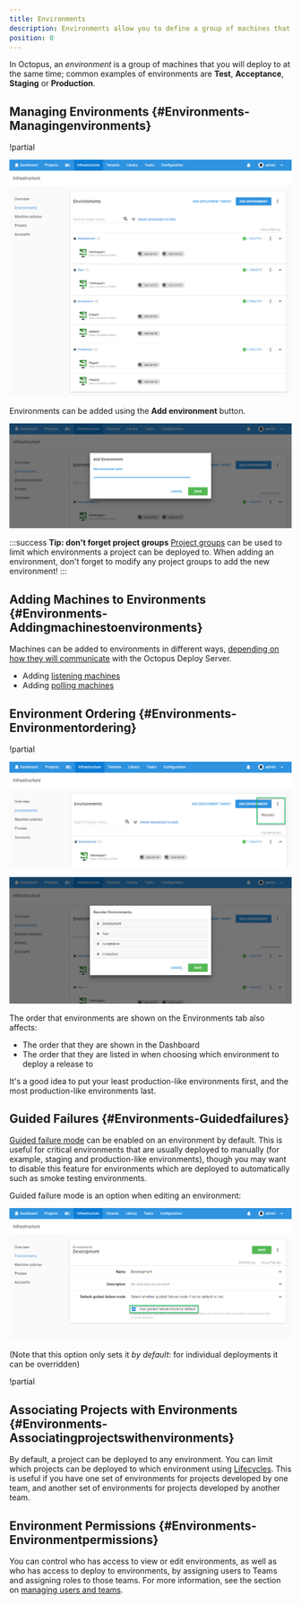 ```yaml
---
title: Environments
description: Environments allow you to define a group of machines that you will deploy to at the same time; common examples of environments are **Dev**, **Test** or **Production**.
position: 0
---
```


In Octopus, an *environment* is a group of machines that you will deploy to at the same time; common examples of environments are **Test**, **Acceptance**, **Staging** or **Production**.

## Managing Environments {#Environments-Managingenvironments}

!partial <location>

![](environments.png "width=500")

Environments can be added using the **Add environment** button.

![](add-environment.png "width=500")

:::success
**Tip: don&#39;t forget project groups**
[Project groups](/docs/deploying-applications/projects/project-groups.md) can be used to limit which environments a project can be deployed to. When adding an environment, don't forget to modify any project groups to add the new environment!
:::

## Adding Machines to Environments {#Environments-Addingmachinestoenvironments}

Machines can be added to environments in different ways, [depending on how they will communicate](/docs/deployment-targets/windows-targets/index.md) with the Octopus Deploy Server.

- Adding [listening machines](/docs/deployment-targets/windows-targets/listening-tentacles.md)
- Adding [polling machines](/docs/deployment-targets/windows-targets/polling-tentacles.md)

## Environment Ordering {#Environments-Environmentordering}

!partial <reorder-link>

![](environment-reordering-button.png "width=500")

![](environment-reordering.png "width=500")

The order that environments are shown on the Environments tab also affects:

- The order that they are shown in the Dashboard
- The order that they are listed in when choosing which environment to deploy a release to

It's a good idea to put your least production-like environments first, and the most production-like environments last.

## Guided Failures {#Environments-Guidedfailures}

[Guided failure mode](/docs/deploying-applications/guided-failures.md) can be enabled on an environment by default. This is useful for critical environments that are usually deployed to manually (for example, staging and production-like environments), though you may want to disable this feature for environments which are deployed to automatically such as smoke testing environments.

Guided failure mode is an option when editing an environment:

![](guided-failure.png "width=500")

(Note that this option only sets it *by* *default*: for individual deployments it can be overridden)

!partial <guided-failure-indicator>

## Associating Projects with Environments {#Environments-Associatingprojectswithenvironments}

By default, a project can be deployed to any environment. You can limit which projects can be deployed to which environment using [Lifecycles](/docs/deploying-applications/projects/lifecycles/index.md). This is useful if you have one set of environments for projects developed by one team, and another set of environments for projects developed by another team.

## Environment Permissions {#Environments-Environmentpermissions}

You can control who has access to view or edit environments, as well as who has access to deploy to environments, by assigning users to Teams and assigning roles to those teams. For more information, see the section on [managing users and teams](/docs/administration/managing-users-and-teams/index.md).
